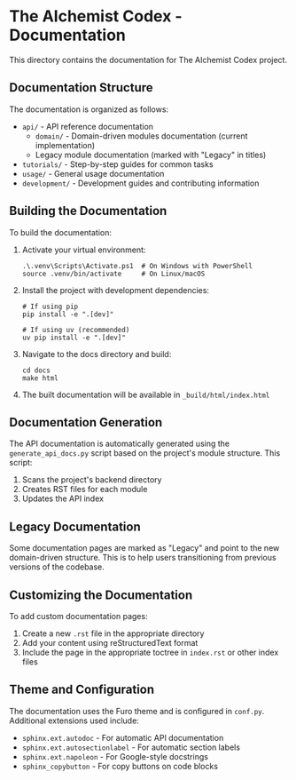 # The AIchemist Codex - Documentation

This directory contains the documentation for The AIchemist Codex project.

## Documentation Structure

The documentation is organized as follows:

- `api/` - API reference documentation
  - `domain/` - Domain-driven modules documentation (current implementation)
  - Legacy module documentation (marked with "Legacy" in titles)
- `tutorials/` - Step-by-step guides for common tasks
- `usage/` - General usage documentation
- `development/` - Development guides and contributing information

## Building the Documentation

To build the documentation:

1. Activate your virtual environment:

   ```
   .\.venv\Scripts\Activate.ps1  # On Windows with PowerShell
   source .venv/bin/activate     # On Linux/macOS
   ```

2. Install the project with development dependencies:

   ```
   # If using pip
   pip install -e ".[dev]"

   # If using uv (recommended)
   uv pip install -e ".[dev]"
   ```

3. Navigate to the docs directory and build:

   ```
   cd docs
   make html
   ```

4. The built documentation will be available in `_build/html/index.html`

## Documentation Generation

The API documentation is automatically generated using the
`generate_api_docs.py` script based on the project's module structure. This
script:

1. Scans the project's backend directory
2. Creates RST files for each module
3. Updates the API index

## Legacy Documentation

Some documentation pages are marked as "Legacy" and point to the new
domain-driven structure. This is to help users transitioning from previous
versions of the codebase.

## Customizing the Documentation

To add custom documentation pages:

1. Create a new `.rst` file in the appropriate directory
2. Add your content using reStructuredText format
3. Include the page in the appropriate toctree in `index.rst` or other index
   files

## Theme and Configuration

The documentation uses the Furo theme and is configured in `conf.py`. Additional
extensions used include:

- `sphinx.ext.autodoc` - For automatic API documentation
- `sphinx.ext.autosectionlabel` - For automatic section labels
- `sphinx.ext.napoleon` - For Google-style docstrings
- `sphinx_copybutton` - For copy buttons on code blocks
